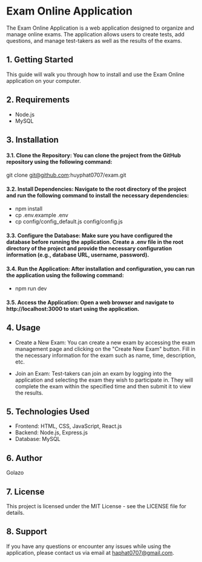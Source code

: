 # Exam Online Application

The Exam Online Application is a web application designed to organize and manage online exams. The application allows users to create tests, add questions, and manage test-takers as well as the results of the exams.

## 1. Getting Started
This guide will walk you through how to install and use the Exam Online application on your computer.

## 2. Requirements
- Node.js
- MySQL

## 3. Installation
#### 3.1. Clone the Repository: You can clone the project from the GitHub repository using the following command:
git clone git@github.com:huyphat0707/exam.git

#### 3.2. Install Dependencies: Navigate to the root directory of the project and run the following command to install the necessary dependencies:
- npm install
- cp .env.example .env
- cp config/config_default.js config/config.js

#### 3.3. Configure the Database: Make sure you have configured the database before running the application. Create a .env file in the root directory of the project and provide the necessary configuration information (e.g., database URL, username, password).

#### 3.4. Run the Application: After installation and configuration, you can run the application using the following command:
- npm run dev

#### 3.5. Access the Application: Open a web browser and navigate to http://localhost:3000 to start using the application.

## 4. Usage
- Create a New Exam: You can create a new exam by accessing the exam management page and clicking on the "Create New Exam" button. Fill in the necessary information for the exam such as name, time, description, etc.

- Join an Exam: Test-takers can join an exam by logging into the application and selecting the exam they wish to participate in. They will complete the exam within the specified time and then submit it to view the results.

## 5. Technologies Used
- Frontend: HTML, CSS, JavaScript, React.js
- Backend: Node.js, Express.js
- Database: MySQL

## 6. Author
Golazo

## 7. License
This project is licensed under the MIT License - see the LICENSE file for details.

## 8. Support
If you have any questions or encounter any issues while using the application, please contact us via email at haphat0707@gmail.com.